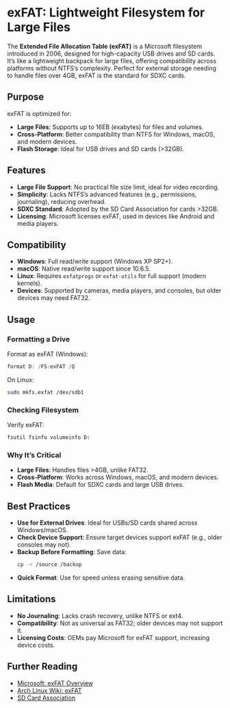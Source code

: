 # exFAT: Lightweight Filesystem for Large Files

The **Extended File Allocation Table (exFAT)** is a Microsoft filesystem introduced in 2006, designed for high-capacity USB drives and SD cards. It’s like a lightweight backpack for large files, offering compatibility across platforms without NTFS’s complexity. Perfect for external storage needing to handle files over 4GB, exFAT is the standard for SDXC cards.

## Purpose

exFAT is optimized for:
- **Large Files**: Supports up to 16EB (exabytes) for files and volumes.
- **Cross-Platform**: Better compatibility than NTFS for Windows, macOS, and modern devices.
- **Flash Storage**: Ideal for USB drives and SD cards (>32GB).

## Features

- **Large File Support**: No practical file size limit, ideal for video recording.
- **Simplicity**: Lacks NTFS’s advanced features (e.g., permissions, journaling), reducing overhead.
- **SDXC Standard**: Adopted by the SD Card Association for cards >32GB.
- **Licensing**: Microsoft licenses exFAT, used in devices like Android and media players.

## Compatibility

- **Windows**: Full read/write support (Windows XP SP2+).
- **macOS**: Native read/write support since 10.6.5.
- **Linux**: Requires `exfatprogs` or `exfat-utils` for full support (modern kernels).
- **Devices**: Supported by cameras, media players, and consoles, but older devices may need FAT32.

## Usage

### Formatting a Drive
Format as exFAT (Windows):
```powershell
format D: /FS:exFAT /Q
```

On Linux:
```bash
sudo mkfs.exfat /dev/sdb1
```

### Checking Filesystem
Verify exFAT:
```bash
fsutil fsinfo volumeinfo D:
```

### Why It’s Critical
- **Large Files**: Handles files >4GB, unlike FAT32.
- **Cross-Platform**: Works across Windows, macOS, and modern devices.
- **Flash Media**: Default for SDXC cards and large USB drives.

## Best Practices
- **Use for External Drives**: Ideal for USBs/SD cards shared across Windows/macOS.
- **Check Device Support**: Ensure target devices support exFAT (e.g., older consoles may not).
- **Backup Before Formatting**: Save data:
  ```bash
  cp -r /source /backup
  ```
- **Quick Format**: Use for speed unless erasing sensitive data.

## Limitations
- **No Journaling**: Lacks crash recovery, unlike NTFS or ext4.
- **Compatibility**: Not as universal as FAT32; older devices may not support it.
- **Licensing Costs**: OEMs pay Microsoft for exFAT support, increasing device costs.

## Further Reading
- [Microsoft: exFAT Overview](https://learn.microsoft.com/en-us/windows/win32/fileio/exfat)
- [Arch Linux Wiki: exFAT](https://wiki.archlinux.org/title/ExFAT)
- [SD Card Association](https://www.sdcard.org/)


